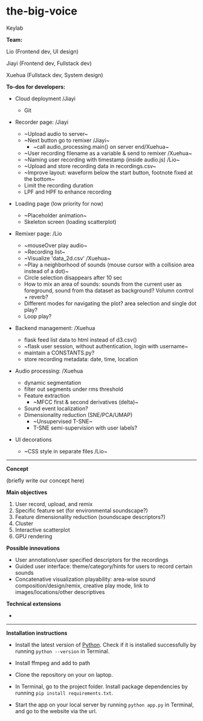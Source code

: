 # the-big-voice

Keylab

**Team:** 

Lio (Frontend dev, UI design)

Jiayi (Frontend dev, Fullstack dev)

Xuehua (Fullstack dev, System design)

**To-dos for developers:**

- Cloud deployment /Jiayi
    - Git

- Recorder page: /Jiayi
    - ~Upload audio to server~
    - ~Next button go to remixer /Jiayi~
        - ~call audio_processing.main() on server end/Xuehua~
    - ~User recording filename as a variable & send to remixer /Xuehua~
    - ~Naming user recording with timestamp (inside audio.js) /Lio~
    - ~Upload and store recording data in recordings.csv~
    - ~Improve layout: waveform below the start button, footnote fixed at the bottom~
    - Limit the recording duration
    - LPF and HPF to enhance recording

- Loading page (low priority for now)
    - ~Placeholder animation~
    - Skeleton screen (loading scatterplot)

- Remixer page: /Lio
    - ~mouseOver play audio~
    - ~Recording list~
    - ~Visualize 'data_2d.csv' /Xuehua~
    - ~Play a neighborhood of sounds (mouse cursor with a collision area instead of a dot)~
    - Circle selection disappears after 10 sec
    - How to mix an area of sounds: sounds from the current user as foreground, sound from tha dataset as background? Volumn control + reverb?
    - Different modes for navigating the plot? area selection and single dot play?
    - Loop play?

- Backend management: /Xuehua
    - flask feed list data to html instead of d3.csv()
    - ~flask user session, without authentication, login with username~
    - maintain a CONSTANTS.py?
    - store recording metadata: date, time, location

- Audio processing: /Xuehua
    - dynamic segmentation
    - filter out segments under rms threshold
    - Feature extraction
        - ~MFCC first & second derivatives (delta)~
    - Sound event localization?
    - Dimensionality reduction (SNE/PCA/UMAP)
        - ~Unsupervised T-SNE~
        - T-SNE semi-supervision with user labels?

- UI decorations
    - ~CSS style in separate files /Lio~


---

**Concept**

(briefly write our concept here)

**Main objectives**

1. User record, upload, and remix
2. Specific feature set (for environmental soundscape?)
3. Feature dimensionality reduction (soundscape descriptors?)
4. Cluster
4. Interactive scatterplot
4. GPU rendering

**Possible innovations**

- User annotation/user specified descriptors for the recordings
- Guided user interface: theme/category/hints for users to record certain sounds
- Concatenative visualization playability: area-wise sound composition/design/remix, creative play mode, link to images/locations/other descriptives

**Technical extensions**

- 

---

**Installation instructions**

- Install the latest version of [Python](https://www.python.org/downloads/). Check if it is installed successfully by running `python --version` in Terminal.

- Install ffmpeg and add to path

- Clone the repository on your on laptop.

- In Terminal, go to the project folder. Install package dependencies by running `pip install requirements.txt`.

- Start the app on your local server by running `python app.py` in Terminal, and go to the website via the url.